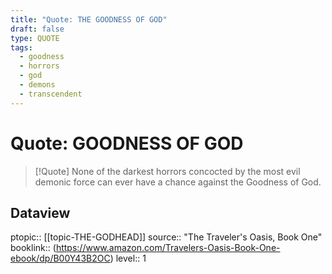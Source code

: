 ```yaml
---
title: "Quote: THE GOODNESS OF GOD"
draft: false
type: QUOTE
tags:
  - goodness
  - horrors
  - god
  - demons
  - transcendent
---
```


# Quote: GOODNESS OF GOD
> [!Quote]
> None of the darkest horrors concocted by the most evil demonic force can ever have a chance against the Goodness of God.

## Dataview
ptopic:: [[topic-THE-GODHEAD]]
source:: "The Traveler's Oasis, Book One"
booklink:: (https://www.amazon.com/Travelers-Oasis-Book-One-ebook/dp/B00Y43B2OC)
level:: 1
